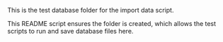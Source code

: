 This is the test database folder for the import data script.

This README script ensures the folder is created, which allows the test scripts to run and save database files here.
